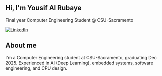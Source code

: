 ## Hi, I'm Yousif Al Rubaye  
Final year Computer Engineering Student @ CSU-Sacramento  

[![LinkedIn](https://img.shields.io/badge/LinkedIn-0077B5?style=for-the-badge&logo=linkedin&logoColor=white)](https://www.linkedin.com/in/yousif-alrubaye/)  
## About me  

I'm a Computer Engineering student at CSU-Sacramento, graduating Dec 2025. Experienced in AI (Deep Learning), embedded systems, software engineering, and CPU design.
